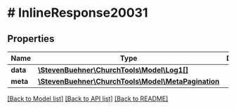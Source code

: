 # # InlineResponse20031

## Properties

Name | Type | Description | Notes
------------ | ------------- | ------------- | -------------
**data** | [**\StevenBuehner\ChurchTools\Model\Log1[]**](Log1.md) |  | [optional]
**meta** | [**\StevenBuehner\ChurchTools\Model\MetaPagination**](MetaPagination.md) |  | [optional]

[[Back to Model list]](../../README.md#models) [[Back to API list]](../../README.md#endpoints) [[Back to README]](../../README.md)
